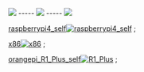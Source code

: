 [![](https://img.shields.io/badge/Actions-All_workflows-orange.svg)](https://github.com/stroll101/actions/actions) ----- [![](https://img.shields.io/github/last-commit/coolsnowwolf/lede/master?color=yellow&label=%E6%BA%90%E7%A0%81%E6%9B%B4%E6%96%B0)](https://github.com/coolsnowwolf/lede) ----- [![](https://img.shields.io/badge/Releases-Download-blue.svg)](https://github.com/stroll101/actions/releases)

[raspberrypi4_self](https://github.com/stroll101/actions/actions/workflows/raspberrypi4_self.yml)[![raspberrypi4_self](https://github.com/stroll101/actions/actions/workflows/raspberrypi4_self.yml/badge.svg)](https://github.com/stroll101/actions/actions/workflows/raspberrypi4_self.yml) ;

[x86](https://github.com/stroll101/actions/actions/workflows/x86.yml)[![x86](https://github.com/stroll101/actions/actions/workflows/x86.yml/badge.svg)](https://github.com/stroll101/actions/actions/workflows/x86.yml) ;

[orangepi_R1_Plus_self](https://github.com/stroll101/actions/actions/workflows/R1_Plus.yml)[![R1_Plus](https://github.com/stroll101/actions/actions/workflows/R1_Plus.yml/badge.svg)](https://github.com/stroll101/actions/actions/workflows/R1_Plus.yml) ;
